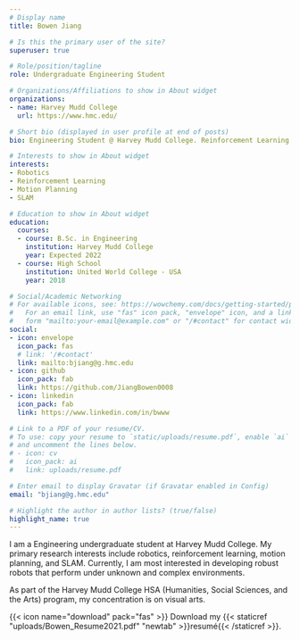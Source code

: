 ```yaml
---
# Display name
title: Bowen Jiang

# Is this the primary user of the site?
superuser: true

# Role/position/tagline
role: Undergraduate Engineering Student

# Organizations/Affiliations to show in About widget
organizations:
- name: Harvey Mudd College
  url: https://www.hmc.edu/

# Short bio (displayed in user profile at end of posts)
bio: Engineering Student @ Harvey Mudd College. Reinforcement Learning. Robotics. Motion Planning.

# Interests to show in About widget
interests:
- Robotics
- Reinforcement Learning
- Motion Planning
- SLAM

# Education to show in About widget
education:
  courses:
  - course: B.Sc. in Engineering
    institution: Harvey Mudd College
    year: Expected 2022
  - course: High School
    institution: United World College - USA
    year: 2018

# Social/Academic Networking
# For available icons, see: https://wowchemy.com/docs/getting-started/page-builder/#icons
#   For an email link, use "fas" icon pack, "envelope" icon, and a link in the
#   form "mailto:your-email@example.com" or "/#contact" for contact widget.
social:
- icon: envelope
  icon_pack: fas
  # link: '/#contact'
  link: mailto:bjiang@g.hmc.edu
- icon: github
  icon_pack: fab
  link: https://github.com/JiangBowen0008
- icon: linkedin
  icon_pack: fab
  link: https://www.linkedin.com/in/bwww

# Link to a PDF of your resume/CV.
# To use: copy your resume to `static/uploads/resume.pdf`, enable `ai` icons in `params.toml`, 
# and uncomment the lines below.
# - icon: cv
#   icon_pack: ai
#   link: uploads/resume.pdf

# Enter email to display Gravatar (if Gravatar enabled in Config)
email: "bjiang@g.hmc.edu"

# Highlight the author in author lists? (true/false)
highlight_name: true
---
```


I am a Engineering undergraduate student at Harvey Mudd College. My primary research interests include robotics, reinforcement learning, motion planning, and SLAM. Currently, I am most interested in developing robust robots that perform under unknown and complex environments.

As part of the Harvey Mudd College HSA (Humanities, Social Sciences, and the Arts) program, my concentration is on visual arts.

{{< icon name="download" pack="fas" >}} Download my {{< staticref "uploads/Bowen_Resume2021.pdf" "newtab" >}}resumé{{< /staticref >}}.
